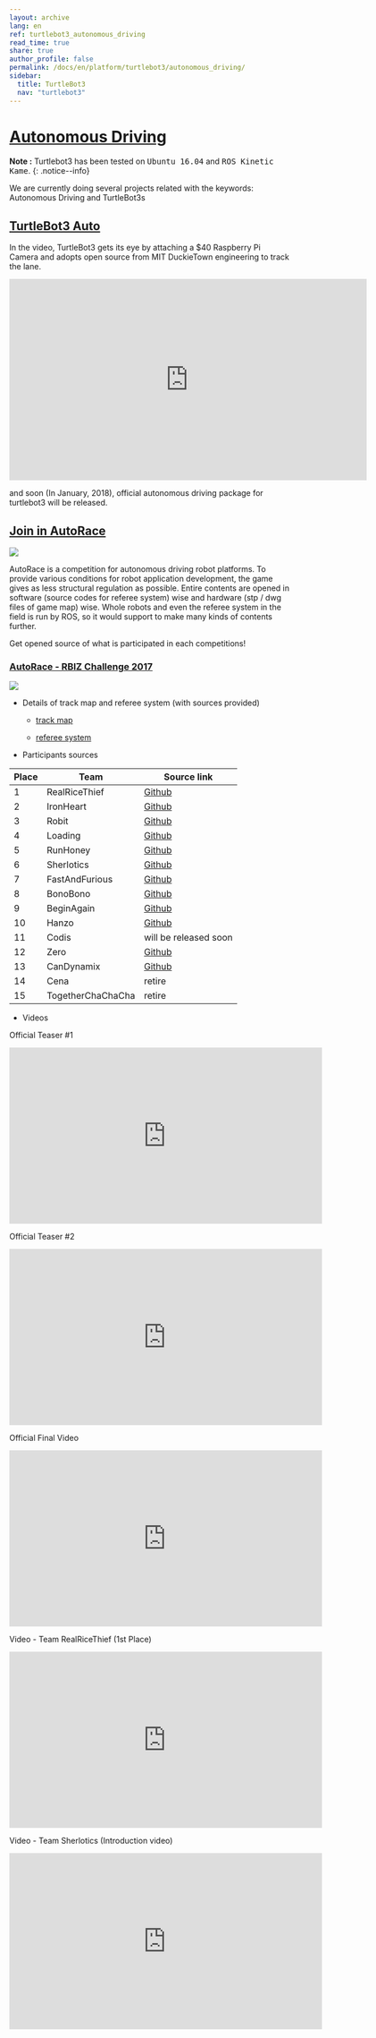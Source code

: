 ```yaml
---
layout: archive
lang: en
ref: turtlebot3_autonomous_driving
read_time: true
share: true
author_profile: false
permalink: /docs/en/platform/turtlebot3/autonomous_driving/
sidebar:
  title: TurtleBot3
  nav: "turtlebot3"
---
```


<div style="counter-reset: h1 14"></div>

# [Autonomous Driving](#autonomous-driving)

**Note :** Turtlebot3 has been tested on <kbd>Ubuntu 16.04</kbd> and <kbd>ROS Kinetic Kame</kbd>.
{: .notice--info}

We are currently doing several projects related with the keywords: Autonomous Driving and TurtleBot3s

## [TurtleBot3 Auto](#turtlebot3-auto)

In the video, TurtleBot3 gets its eye by attaching a $40 Raspberry Pi Camera and adopts open source from MIT DuckieTown engineering to track the lane.

<iframe width="640" height="360" src="https://www.youtube.com/embed/1V33iEu4ylw" frameborder="0" allowfullscreen></iframe>

and soon (In January, 2018), official autonomous driving package for turtlebot3 will be released.

## [Join in AutoRace](#join-in-autorace)

![](/assets/images/platform/turtlebot3/autonomous_driving/autorace_rbiz_challenge_2017_robots_1.png)

AutoRace is a competition for autonomous driving robot platforms. To provide various conditions for robot application development, the game gives as less structural regulation as possible. Entire contents are opened in software (source codes for referee system) wise and hardware (stp / dwg files of game map) wise.
Whole robots and even the referee system in the field is run by ROS, so it would support to make many kinds of contents further.

Get opened source of what is participated in each competitions!

### [AutoRace - RBIZ Challenge 2017](#autorace--rbiz-challenge-2017)

![](/assets/images/platform/turtlebot3/autonomous_driving/autorace_rbiz_challenge_2017_robots_2.png)

- Details of track map and referee system (with sources provided)

  - [track map](https://github.com/ROBOTIS-GIT/autorace_track)

  - [referee system](https://github.com/ROBOTIS-GIT/autorace_referee)

- Participants sources

| Place | Team              | Source link                                                        |
| ----- | ----------------- | ------------------------------------------------------------------ |
| 1     | RealRiceThief     | [Github](https://github.com/KoG-8/Turtlebot_RealRiceThief)         |
| 2     | IronHeart         | [Github](https://github.com/kijongGil/Ironheart)                   |
| 3     | Robit             | [Github](https://github.com/ROBIT-GIT/turtlebot3_autoRace_2017)    |
| 4     | Loading           | [Github](https://github.com/AuTURBO/autorace2017-team-loading)    |
| 5     | RunHoney          | [Github](https://github.com/AuTURBO/autorace2017-team-honey)             |
| 6     | Sherlotics        | [Github](https://github.com/minbaekkim/turtlebot_autorace)         |
| 7     | FastAndFurious    | [Github](https://github.com/kts006/deu_racer)                      |
| 8     | BonoBono          | [Github](https://github.com/Gaeul/BonobonoTurtlebot)               |
| 9     | BeginAgain        | [Github](https://github.com/yh-na/beginagain)                      |
| 10    | Hanzo             | [Github](https://github.com/DeokYun/autorace)                      |
| 11    | Codis             | will be released soon                                              |
| 12    | Zero              | [Github](https://github.com/dongwan123/zero_turtlebot_competition) |
| 13    | CanDynamix        | [Github](https://github.com/candynamix/can_dynamix)                |
| 14    | Cena              | retire                                                             |
| 15    | TogetherChaChaCha | retire                                                             |


- Videos

Official Teaser #1

<iframe width="560" height="315" src="https://www.youtube.com/embed/9Wnu8If1eS4" frameborder="0" allowfullscreen></iframe>

Official Teaser #2

<iframe width="560" height="315" src="https://www.youtube.com/embed/47YnSBAssOM" frameborder="0" allowfullscreen></iframe>

Official Final Video

<iframe width="560" height="315" src="https://www.youtube.com/embed/DWDBAHHQi_k" frameborder="0" allowfullscreen></iframe>

Video - Team RealRiceThief (1st Place)

<iframe width="560" height="315" src="https://www.youtube.com/embed/szhllE1T_cg" frameborder="0" allowfullscreen></iframe>

Video - Team Sherlotics (Introduction video)

<iframe width="560" height="315" src="https://www.youtube.com/embed/dzjsLFj62HE" frameborder="0" allowfullscreen></iframe>
